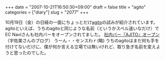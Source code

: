 +++
date = "2007-10-21T16:50:30+09:00"
draft = false
title = "agito"
categories = ["diary"]
slug = "2077"
+++

10月19日（金）の日経の一面にちょっとだけ<a href="http://agito.heteml.jp" target="_blank">agito</a>の試みが紹介されています。
agitoといえば、うちのagitoと同じような名前（というかスペル違いなだけ）でEC Naviさんも社内バーをオープンされてました。
<a href="http://ameblo.jp/usami/entry-10051251023.html" target="_blank">社内バー『AJITO』オープン</a>（宇佐美さんのブログ）
うーん・・センスわｒ(略)
うちのagitoはまだ何も手を付けてないだけに、僕が何か言える立場では無いけれど、取り急ぎ名前を変えようと思ったのでした。
